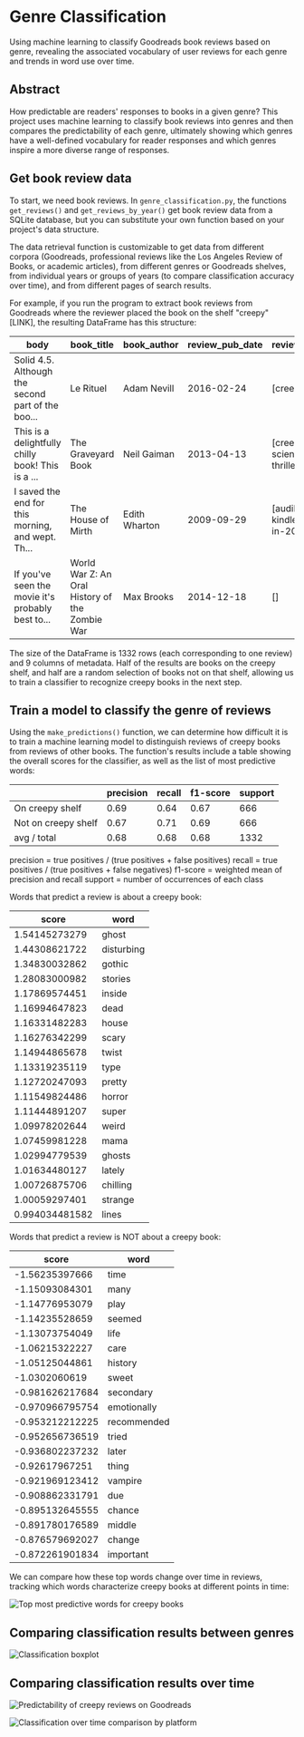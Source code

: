 # Genre Classification
Using machine learning to classify Goodreads book reviews based on genre, revealing the associated vocabulary of user reviews for each genre and trends in word use over time.

## Abstract
How predictable are readers' responses to books in a given genre? This project uses machine learning to classify book reviews into genres and then compares the predictability of each genre, ultimately showing which genres have a well-defined vocabulary for reader responses and which genres inspire a more diverse range of responses.

## Get book review data
To start, we need book reviews. In `genre_classification.py`, the functions `get_reviews()` and `get_reviews_by_year()` get book review data from a SQLite database, but you can substitute your own function based on your project's data structure.

The data retrieval function is customizable to get data from different corpora (Goodreads, professional reviews like the Los Angeles Review of Books, or academic articles), from different genres or Goodreads shelves, from individual years or groups of years (to compare classification accuracy over time), and from different pages of search results. 

For example, if you run the program to extract book reviews from Goodreads where the reviewer placed the book on the shelf "creepy" [LINK], the resulting DataFrame has this structure:

body | book_title | book_author | review_pub_date | reviewer_bookshelves | shelf_genre
--- | --- | --- | --- | --- | ---
Solid 4.5. Although the second part of the boo... | Le Rituel | Adam Nevill | 2016-02-24 | [creepy] | On shelves
This is a delightfully chilly book! This is a ... | The Graveyard Book | Neil Gaiman | 2013-04-13 | [creepy, cute, ghosts, science-fiction, thriller] | On shelves
I saved the end for this morning, and wept. Th... | The House of Mirth | Edith Wharton | 2009-09-29 | [audible, 2015-11, 0-kindle, books-read-in-2015] | Not on shelves
If you've seen the movie it's probably best to... | World War Z: An Oral History of the Zombie War | Max Brooks | 2014-12-18 | [] | Not on shelves

The size of the DataFrame is 1332 rows (each corresponding to one review) and 9 columns of metadata. Half of the results are books on the creepy shelf, and half are a random selection of books not on that shelf, allowing us to train a classifier to recognize creepy books in the next step.

## Train a model to classify the genre of reviews
Using the `make_predictions()` function, we can determine how difficult it is to train a machine learning model to distinguish reviews of creepy books from reviews of other books. The function's results include a table showing the overall scores for the classifier, as well as the list of most predictive words:

| | precision | recall | f1-score | support
|--- | --- | --- | --- | ---
|On creepy shelf | 0.69 | 0.64 | 0.67 | 666
|Not on creepy shelf | 0.67 | 0.71 | 0.69 | 666
|avg / total | 0.68 | 0.68 | 0.68 | 1332

precision = true positives / (true positives + false positives)
recall = true positives / (true positives + false negatives)
f1-score = weighted mean of precision and recall
support = number of occurrences of each class

Words that predict a review is about a creepy book:

score | word
--- | ---
1.54145273279 | ghost
1.44308621722 | disturbing
1.34830032862 | gothic
1.28083000982 | stories
1.17869574451 | inside
1.16994647823 | dead
1.16331482283 | house
1.16276342299 | scary
1.14944865678 | twist
1.13319235119 | type
1.12720247093 | pretty
1.11549824486 | horror
1.11444891207 | super
1.09978202644 | weird
1.07459981228 | mama
1.02994779539 | ghosts
1.01634480127 | lately
1.00726875706 | chilling
1.00059297401 | strange
0.994034481582 | lines

Words that predict a review is NOT about a creepy book:

score | word
--- | ---
-1.56235397666 | time
-1.15093084301 | many
-1.14776953079 | play
-1.14235528659 | seemed
-1.13073754049 | life
-1.06215322227 | care
-1.05125044861 | history
-1.0302060619 | sweet
-0.981626217684 | secondary
-0.970966795754 | emotionally
-0.953212212225 | recommended
-0.952656736519 | tried
-0.936802237232 | later
-0.92617967251 | thing
-0.921969123412 | vampire
-0.908862331791 | due
-0.895132645555 | chance
-0.891780176589 | middle
-0.876579692027 | change
-0.872261901834 | important

We can compare how these top words change over time in reviews, tracking which words characterize creepy books at different points in time:

![Top most predictive words for creepy books](/images/classification_creepy_topwords.png)

## Comparing classification results between genres

![Classification boxplot](/images/classification_boxplot.png)

## Comparing classification results over time

![Predictability of creepy reviews on Goodreads](/images/classification_creepy.png)

![Classification over time comparison by platform](/images/classification_overtime.jpg)
